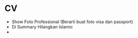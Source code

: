 # CV
- Show Foto Professional (Berarti buat foto visa dan passport)
- Di Summary Hilangkan Islamic
- 